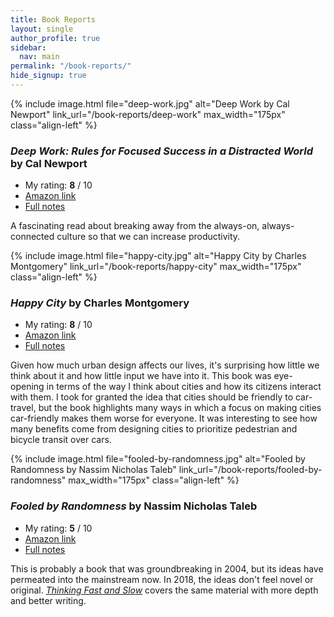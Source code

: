 ```yaml
---
title: Book Reports
layout: single
author_profile: true
sidebar:
  nav: main
permalink: "/book-reports/"
hide_signup: true
---
```


{% include image.html file="deep-work.jpg" alt="Deep Work by Cal Newport"  link_url="/book-reports/deep-work" max_width="175px" class="align-left" %}

### *Deep Work: Rules for Focused Success in a Distracted World* by Cal Newport

* My rating: **8** / 10
* [Amazon link](https://amzn.to/2Pt86Qy)
* [Full notes](/book-reports/deep-work)

A fascinating read about breaking away from the always-on, always-connected culture so that we can increase productivity.

<div style="clear: both;"></div>

{% include image.html file="happy-city.jpg" alt="Happy City by Charles Montgomery"  link_url="/book-reports/happy-city" max_width="175px" class="align-left" %}

### *Happy City* by Charles Montgomery

* My rating: **8** / 10
* [Amazon link](https://amzn.to/2PGxPoU)
* [Full notes](/book-reports/happy-city)

Given how much urban design affects our lives, it's surprising how little we think about it and how little input we have into it. This book was eye-opening in terms of the way I think about cities and how its citizens interact with them. I took for granted the idea that cities should be friendly to car-travel, but the book highlights many ways in which a focus on making cities car-friendly makes them worse for everyone. It was interesting to see how many benefits come from designing cities to prioritize pedestrian and bicycle transit over cars.

<div style="clear: both;"></div>

{% include image.html file="fooled-by-randomness.jpg" alt="Fooled by Randomness by Nassim Nicholas Taleb"  link_url="/book-reports/fooled-by-randomness" max_width="175px" class="align-left" %}

### *Fooled by Randomness* by Nassim Nicholas Taleb

* My rating: **5** / 10
* [Amazon link](https://amzn.to/2x2sPT3)
* [Full notes](/book-reports/fooled-by-randomness)

This is probably a book that was groundbreaking in 2004, but its ideas have permeated into the mainstream now. In 2018, the ideas don't feel novel or original. [*Thinking Fast and Slow*](https://amzn.to/2oXDdaZ) covers the same material with more depth and better writing.
